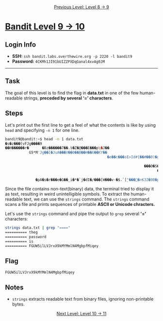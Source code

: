 <p align="center">
<a href="level-8→9.md">Previous Level: Level 8 → 9</a>
</p>

# [Bandit Level 9 → 10](https://overthewire.org/wargames/bandit/bandit10.html)

## Login Info
- **SSH:** `ssh bandit.labs.overthewire.org -p 2220 -l bandit9`
- **Password:** `4CKMh1JI91bUIZZPXDqGanal4xvAg0JM`

---

## Task 
The goal of this level is to find the flag in **data.txt** in one of the few human-readable strings, **preceded by several ‘=’ characters**.

## Steps

Let's print out the first line to get a feel of what the contents is like by using `head` and specifying `-n 1` for one line.
```bash
bandit9@bandit:~$ head -n 1 data.txt                                            
�s�z���tvFJg����9
��H������r�      �Bz������7��.ؓs�Z�@���E���p\�J��
           G5*M'Jg��[�JuA���V��0��B��H��G��KY��
                                               �e��c���sE>Id#{��#��0)�g�b��%�<��
                                                                               ��'EB�� >-��RpV�RhG�Y6�׿ʝ�4bo`K��݊��~����O"��f��zg��%���0�����a������^�����dԂS�}��&��B�Yk�Q���VN5ZTH��R�ec���ԌG�+�~�����}�Ax�fR��VK����|��F%�%����.}���5�6�a�0�`���Y�׫�$`��2�X���O�懤"�j.;����w�7\4�\�]�4/���9~T4��4��օ��Ze�ŗ�Q�:c
                                                                ���O�S�
                                                                      ���_
                                                                          [�LkoVw��d�0q�j��`�D
              �pA�s�r���е�G��_i�*�`j�dI�/���[W���v-�$.`[۪"���򂀘�>K3Z�9B�p2��7h���F�
```
Since the file contains non-text(binary) data, the terminal tried to display it as text, resulting in weird unintelligible symbols.
To extract the human-readable text, we can use the `strings` command.
The `strings` command scans a file and prints sequences of printable **ASCII or Unicode chracters.**

Let's use the `strings` command and pipe the output to `grep` several **'='** characters:
```bash
strings data.txt | grep "===="
========== theg
========== password
========== is
========== FGUW5ilLVJrxX9kMYMmlN4MgbpfMiqey
```

## Flag 
```bash
FGUW5ilLVJrxX9kMYMmlN4MgbpfMiqey
```

## Notes
- `strings` extracts readable text from binary files, ignoring non-printable bytes.



<p align="center">
<a href="level-10→11.md">Next Level: Level 10 → 11</a>
</p>

